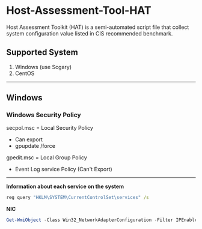 # Host-Assessment-Tool-HAT

Host Assessment Toolkit (HAT) is a semi-automated script file that collect system configuration value listed in CIS recommended benchmark.

## Supported System
1. Windows (use Scgary)
2. CentOS

- - - -

## Windows

### Windows Security Policy
secpol.msc = Local Security Policy 
 - Can export
 - gpupdate /force

gpedit.msc = Local Group Policy
 - Event Log service Policy (Can't Export)
 
 
- - - -


**Information about each service on the system**
```bat
reg query "HKLM\SYSTEM\CurrentControlSet\services" /s
```

**NIC**
```powershell
Get-WmiObject -Class Win32_NetworkAdapterConfiguration -Filter IPEnabled=TRUE -ComputerName . | Select-Object -Property [a-z]* -ExcludeProperty IPX*,WINS*
```
